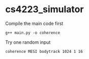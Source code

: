 # cs4223_simulator

Compile the main code first
```
g++ main.py -o coherence
```

Try one random input
```
coherence MESI bodytrack 1024 1 16
```